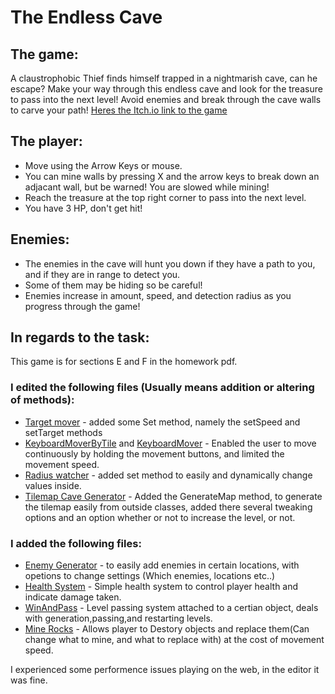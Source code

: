 # The Endless Cave

## The game:
A claustrophobic Thief finds himself trapped in a nightmarish cave, can he escape?
Make your way through this endless cave and look for the treasure to pass into the next level!
Avoid enemies and break through the cave walls to carve your path!
[Heres the Itch.io link to the game](https://g-r-s.itch.io/endless-cave)

## The player:
* Move using the Arrow Keys or mouse.
* You can mine walls by pressing X and the arrow keys to break down an adjacant wall, but be warned! You are slowed while mining!
* Reach the treasure at the top right corner to pass into the next level.
* You have 3 HP, don't get hit!

## Enemies:
* The enemies in the cave will hunt you down if they have a path to you, and if they are in range to detect you.
* Some of them may be hiding so be careful!
* Enemies increase in amount, speed, and detection radius as you progress through the game!

## In regards to the task:
This game is for sections E and F in the homework pdf.

### I edited the following files (Usually means addition or altering of methods):
* [Target mover](https://github.com/gamedev-srg/Endless-Cave/blob/main/Assets/Scripts/2-player/TargetMover.cs) - added some Set method, namely the setSpeed and setTarget methods
* [KeyboardMoverByTile](https://github.com/gamedev-srg/Endless-Cave/blob/main/Assets/Scripts/2-player/KeyboardMoverByTile.cs) and [KeyboardMover](https://github.com/gamedev-srg/Endless-Cave/blob/main/Assets/Scripts/2-player/KeyboardMover.cs) - Enabled the user to move continuously by holding the movement buttons, and limited the movement speed.
* [Radius watcher](https://github.com/gamedev-srg/Endless-Cave/blob/main/Assets/Scripts/3-enemies/RadiusWatcher.cs) - added set method to easily and dynamically change values inside.
* [Tilemap Cave Generator](https://github.com/gamedev-srg/Endless-Cave/blob/main/Assets/Scripts/4-generation/TilemapCaveGenerator.cs) - Added the GenerateMap method, to generate the tilemap easily from outside classes, added there several tweaking options and an option whether or not to increase the level, or not.

### I added the following files:
* [Enemy Generator](https://github.com/gamedev-srg/Endless-Cave/blob/main/Assets/Scripts/3-enemies/EnemyGenerator.cs) - to easily add enemies in certain locations, with opetions to change settings (Which enemies, locations etc..)
* [Health System](https://github.com/gamedev-srg/Endless-Cave/blob/main/Assets/Scripts/2-player/HealthSystem.cs) - Simple health system to control player health and indicate damage taken.
* [WinAndPass](https://github.com/gamedev-srg/Endless-Cave/blob/main/Assets/Scripts/2-player/WinAndPass.cs) - Level passing system attached to a certian object, deals with generation,passing,and restarting levels.
* [Mine Rocks](https://github.com/gamedev-srg/Endless-Cave/blob/main/Assets/Scripts/2-player/MineRocks.cs) - Allows player to Destory objects and replace them(Can change what to mine, and what to replace with) at the cost of movement speed.


I experienced some performence issues playing on the web, in the editor it was fine.


